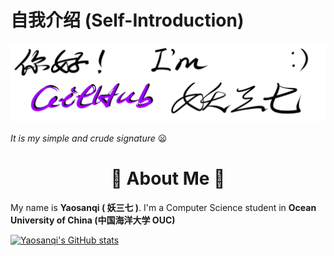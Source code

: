 # 自我介绍 (Self-Introduction)

![](1.png)

*<gray>It is my simple and crude signature* :frowning:

 # <center>:wave: About Me :wave:</center>

My name is **Yaosanqi ( 妖三七 )**. I'm a Computer Science student in **Ocean University of China (中国海洋大学 OUC)** 

[![Yaosanqi's GitHub stats](https://github-readme-stats.vercel.app/api?username=Yaosanqi137&theme=radical)](https://github.com/anuraghazra/github-readme-stats)
